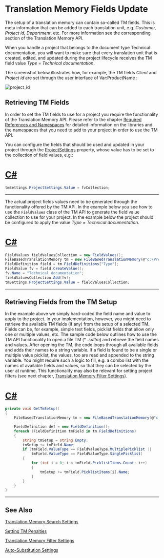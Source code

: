 Translation Memory Fields Update
==

The setup of a translation memory can contain so-called TM fields. This is meta information that can be added to each translation unit, e.g. *Customer, Project id, Department*, etc. For more information see the corresponding section of the Translation Memory API.

When you handle a project that belongs to the document type Technical documentation, you will want to make sure that every translation unit that is created, edited, and updated during the project lifecycle receives the TM field value *Type = Technical documentation*.

The screenshot below illustrates how, for example, the TM fields *Client* and *Project id* are set through the user interface of Var:ProductName :

![project_id](images/project_id.jpg)

Retrieving TM Fields
--

In order to set the TM fields to use for a project you require the functionality of the Translation Memory API. Please refer to the chapter [Required References and Namespaces](required_references_and_namespaces.md) for detailed information on the libraries and the namespaces that you need to add to your project in order to use the TM API.

You can configure the fields that should be used and updated in your project through the [ProjectSettings](../../api/projectautomation/Sdl.ProjectAutomation.Settings.TranslationMemorySettings.yml#Sdl_ProjectAutomation_Settings_TranslationMemorySettings_ProjectSettings) property, whose value has to be set to the collection of field values, e.g.:

# [C#](#tab/tabid-1)
```cs
tmSettings.ProjectSettings.Value = fvCollection;
```
***

The actual project fields values need to be generated through the functionality offered by the TM API. In the example below you see how to use the ```FieldValues``` class of the TM API to generate the field value collection to use for your project. In the example below the project should be configured to apply the value *Type = Technical documentation*.

# [C#](#tab/tabid-2)
```cs
FieldValues fieldValuesCollection = new FieldValues();
FileBasedTranslationMemory tm = new FileBasedTranslationMemory(@"c:\ProjectFiles\Tms\General En-De.sdltm");
FieldDefinition field = tm.FieldDefinitions["Type"];
FieldValue fv = field.CreateValue();
fv.Name = "Technical documentation";
fieldValuesCollection.Add(fv);
tmSettings.ProjectSettings.Value = fieldValuesCollection;
```
***

Retrieving Fields from the TM Setup
--

In the example above we simply hard-coded the field name and value to apply to the project. In your implementation, however, you might need to retrieve the available TM fields (if any) from the setup of a selected TM. Fields can be, for example, simple text fields, picklist fields that allow only one or multiple values, etc. The sample code below outlines how to use the TM API functionality to open a file TM (* *.sdltm*) and retrieve the field names and values. After opening the TM, the code loops through all available fields and adds their names to a string variable. If a field is found to be a single or multiple value picklist, the values, too are read and appended to the string variable. You might require such a logic to fill, e.g. a combo list with the names of available fields and values, so that they can be selected by the user at runtime. This functionality may also be relevant for setting project filters (see next chapter, [Translation Memory Filter Settings](translation_memory_filter_settings.md)).

# [C#](#tab/tabid-3)
```cs
private void GetTmSetup()
{
    FileBasedTranslationMemory tm = new FileBasedTranslationMemory(@"c:\ProjectFiles\Tms\General En-De.sdltm");

    FieldDefinition def = new FieldDefinition();
    foreach (FieldDefinition tmField in tm.FieldDefinitions)
    {
        string tmSetup = string.Empty;
        tmSetup += tmField.Name;
        if (tmField.ValueType == FieldValueType.MultiplePicklist ||
            tmField.ValueType == FieldValueType.SinglePicklist)
        {
            for (int i = 0; i < tmField.PicklistItems.Count; i++)
            {
                tmSetup += tmField.PicklistItems[i].Name;
            }
        }
    }
}
```
***

See Also
--
[Translation Memory Search Settings](translation_memory_search_settings.md)

[Setting TM Penalties](setting_tm_penalties.md)

[Translation Memory Filter Settings](translation_memory_filter_settings.md)

[Auto-Substitution Settings](auto_substitution_settings.md)
